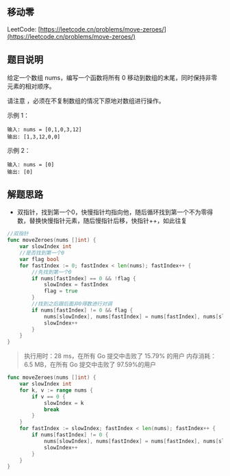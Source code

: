 ## 移动零

LeetCode: [https://leetcode.cn/problems/move-zeroes/](https://leetcode.cn/problems/move-zeroes/)

## 题目说明

给定一个数组 nums，编写一个函数将所有 0 移动到数组的末尾，同时保持非零元素的相对顺序。

请注意 ，必须在不复制数组的情况下原地对数组进行操作。

示例 1：
```text
输入: nums = [0,1,0,3,12]
输出: [1,3,12,0,0]
```
示例 2：
```text
输入: nums = [0]
输出: [0]
```

## 解题思路

- 双指针，找到第一个0，快慢指针均指向他，随后循环找到第一个不为零得数，替换快慢指针元素，随后慢指针后移，快指针++，如此往复

```go
//双指针
func moveZeroes(nums []int) {
	var slowIndex int
	//是否找到第一个0
	var flag bool
	for fastIndex := 0; fastIndex < len(nums); fastIndex++ {
		//先找到第一个0
		if nums[fastIndex] == 0 && !flag {
			slowIndex = fastIndex
			flag = true
		}
		//找到之后跟后面非0得数进行对调
		if nums[fastIndex] != 0 && flag {
			nums[slowIndex], nums[fastIndex] = nums[fastIndex], nums[slowIndex]
			slowIndex++
		}
	}
}
```

> 执行用时：28 ms，在所有 Go 提交中击败了 15.79% 的用户 内存消耗： 6.5 MB，在所有 Go 提交中击败了 97.59%的用户
```go
func moveZeroes(nums []int) {
	var slowIndex int
	for k, v := range nums {
		if v == 0 {
			slowIndex = k
			break
		}
	}
	for fastIndex := slowIndex; fastIndex < len(nums); fastIndex++ {
		if nums[fastIndex] != 0 {
			nums[slowIndex], nums[fastIndex] = nums[fastIndex], nums[slowIndex]
			slowIndex++
		}
	}
}
```